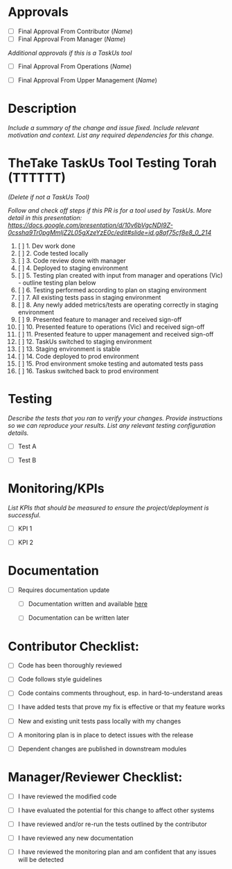 # Approvals
- [ ] Final Approval From Contributor (_Name_)
- [ ] Final Approval From Manager (_Name_)

_Additional approvals if this is a TaskUs tool_
- [ ] Final Approval From Operations (_Name_)
- [ ] Final Approval From Upper Management (_Name_)


# Description

_Include a summary of the change and issue fixed. Include relevant motivation and context. List any required dependencies for this change._


# TheTake TaskUs Tool Testing Torah (TTTTTT)
_(Delete if not a TaskUs Tool)_

_Follow and check off steps if this PR is for a tool used by TaskUs. More detail in this presentation: https://docs.google.com/presentation/d/10v6bVgcNDI9Z-0cssha9Tr0pgMmljZ2L05gXzeYzE0c/edit#slide=id.g8af75cf8e8_0_214_

1. [ ] 1. Dev work done
2. [ ] 2. Code tested locally
3. [ ] 3. Code review done with manager
4. [ ] 4. Deployed to staging environment
5. [ ] 5. Testing plan created with input from manager and operations (Vic) - outline testing plan below
6. [ ] 6. Testing performed according to plan on staging environment
7. [ ] 7. All existing tests pass in staging environment
8. [ ] 8. Any newly added metrics/tests are operating correctly in staging environment
9. [ ] 9. Presented feature to manager and received sign-off
10. [ ] 10. Presented feature to operations (Vic) and received sign-off
11. [ ] 11. Presented feature to upper management and received sign-off
12. [ ] 12. TaskUs switched to staging environment
13. [ ] 13. Staging environment is stable
14. [ ] 14. Code deployed to prod environment
15. [ ] 15. Prod environment smoke testing and automated tests pass
16. [ ] 16. Taskus switched back to prod environment


# Testing

_Describe the tests that you ran to verify your changes. Provide instructions so we can reproduce your results. List any relevant testing configuration details._

- [ ] Test A
- [ ] Test B


# Monitoring/KPIs

_List KPIs that should be measured to ensure the project/deployment is successful._

- [ ] KPI 1
- [ ] KPI 2


# Documentation

- [ ] Requires documentation update
  - [ ] Documentation written and available [here](link)
  - [ ] Documentation can be written later
  

# Contributor Checklist:

- [ ] Code has been thoroughly reviewed
- [ ] Code follows style guidelines
- [ ] Code contains comments throughout, esp. in hard-to-understand areas
- [ ] I have added tests that prove my fix is effective or that my feature works
- [ ] New and existing unit tests pass locally with my changes
- [ ] A monitoring plan is in place to detect issues with the release
- [ ] Dependent changes are published in downstream modules


# Manager/Reviewer Checklist:

- [ ] I have reviewed the modified code
- [ ] I have evaluated the potential for this change to affect other systems
- [ ] I have reviewed and/or re-run the tests outlined by the contributor
- [ ] I have reviewed any new documentation
- [ ] I have reviewed the monitoring plan and am confident that any issues will be detected


